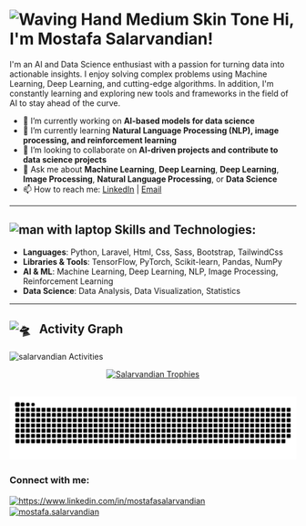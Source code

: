 # <img src="https://raw.githubusercontent.com/Tarikul-Islam-Anik/Animated-Fluent-Emojis/master/Emojis/Hand%20gestures/Waving%20Hand%20Medium%20Skin%20Tone.png" alt="Waving Hand Medium Skin Tone" width="35" height="35" /> Hi, I'm Mostafa Salarvandian!
I'm an AI and Data Science enthusiast with a passion for turning data into actionable insights. I enjoy solving complex problems using Machine Learning, Deep Learning, and cutting-edge algorithms. In addition, I'm constantly learning and exploring new tools and frameworks in the field of AI to stay ahead of the curve.

- 🔭 I’m currently working on **AI-based models for data science**
- 🌱 I’m currently learning **Natural Language Processing (NLP), image processing, and reinforcement learning**
- 👯 I’m looking to collaborate on **AI-driven projects and contribute to data science projects**
- 💬 Ask me about **Machine Learning**, **Deep Learning**, **Deep Learning**, **Image Processing**, **Natural Language Processing**, or **Data Science**
- 📫 How to reach me: [LinkedIn](https://linkedin.com/in/mostafasalarvandian) | [Email](mailto:msalarvand1990@gmail.com)

---

## <img src="https://github.com/ShahramShakiba/ShahramShakiba/assets/110089830/51f89720-05d3-4dac-b223-b6b81099a25f" alt="man with laptop" width="50" height="50" /> Skills and Technologies:
- **Languages**: Python, Laravel, Html, Css, Sass, Bootstrap, TailwindCss
- **Libraries & Tools**: TensorFlow, PyTorch, Scikit-learn, Pandas, NumPy
- **AI & ML**: Machine Learning, Deep Learning, NLP, Image Processing, Reinforcement Learning
- **Data Science**: Data Analysis, Data Visualization, Statistics

---

<h2 align="left"> <img src="https://fonts.gstatic.com/s/e/notoemoji/latest/1f6f8/512.gif" alt="🛸" width="60" > &nbsp; Activity Graph </h2>
<img align="center" src="https://github-readme-activity-graph.vercel.app/graph?username=salarvandian&theme=one-dark" alt="salarvandian Activities"/>

<br/>
<div id="header" align="center" >
<p align="center"> <a href="https://github.com/ryo-ma/github-profile-trophy"><img src="https://github-profile-trophy.vercel.app/?username=salarvandian&theme=onedark" alt="Salarvandian Trophies" /></a> </p>
</div>
<br/>


<img src="https://github.com/Platane/snk/raw/output/github-contribution-grid-snake.svg" alt="e" style="max-width: 100%;">


<h3 align="left">Connect with me:</h3>
<p align="left">
<a href="https://www.linkedin.com/in/mostafasalarvandian" target="blank"><img align="center" src="https://raw.githubusercontent.com/rahuldkjain/github-profile-readme-generator/master/src/images/icons/Social/linked-in-alt.svg" alt="https://www.linkedin.com/in/mostafasalarvandian" height="30" width="40" /></a>
<a href="https://instagram.com/mostafa.salarvandian" target="blank"><img align="center" src="https://raw.githubusercontent.com/rahuldkjain/github-profile-readme-generator/master/src/images/icons/Social/instagram.svg" alt="mostafa.salarvandian" height="30" width="40" /></a>
